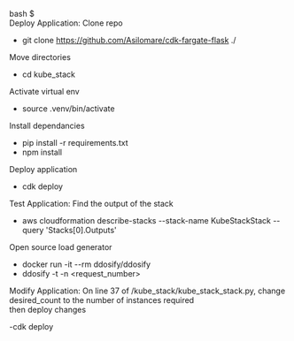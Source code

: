 bash $\
Deploy Application:
Clone repo
  - git clone https://github.com/Asilomare/cdk-fargate-flask ./
 
 Move directories
  - cd kube_stack
 
 Activate virtual env
  - source .venv/bin/activate
 
 Install dependancies
  - pip install -r requirements.txt
  - npm install
 
 Deploy application
  - cdk deploy

Test Application:
  Find the output of the stack
  - aws cloudformation describe-stacks --stack-name KubeStackStack --query 'Stacks[0].Outputs' 
 
  Open source load generator
  - docker run -it --rm ddosify/ddosify
  - ddosify -t <put the output link here> -n <request_number>
  
Modify Application:
  On line 37 of /kube_stack/kube_stack_stack.py, change desired_count to the number of instances required\
  then deploy changes
  
  -cdk deploy
